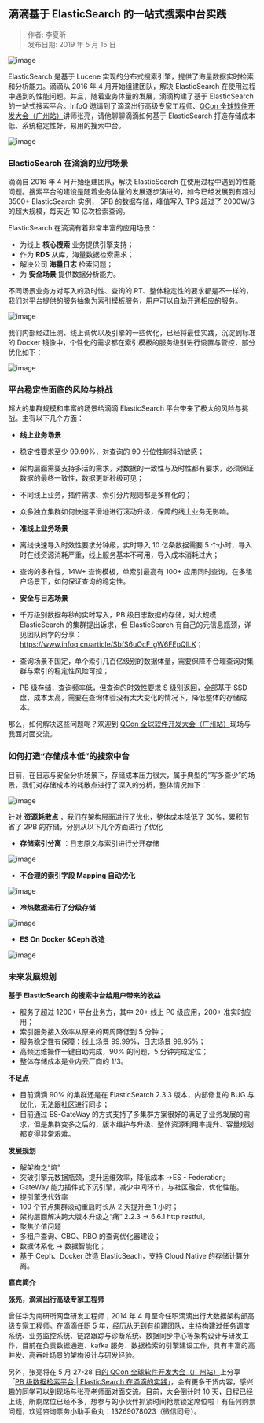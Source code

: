 ## 滴滴基于 ElasticSearch 的一站式搜索中台实践  

> 作者: 李夏昕  
> 发布日期: 2019 年 5 月 15 日  

![image](images/1905-ddjyelasticsearchdyzsssztsj-0.jpeg)

ElasticSearch 是基于 Lucene 实现的分布式搜索引擎，提供了海量数据实时检索和分析能力。滴滴从 2016 年 4 月开始组建团队，解决 ElasticSearch 在使用过程中遇到的性能问题。并且，随着业务体量的发展，滴滴构建了基于 ElasticSearch 的一站式搜索平台。InfoQ 邀请到了滴滴出行高级专家工程师、[QCon 全球软件开发大会（广州站）](https://2019.qconguangzhou.com/schedule?utm_source=infoq&utm_medium=web&utm_campaign=zhangliang)讲师张亮，请他聊聊滴滴如何基于 ElasticSearch 打造存储成本低、系统稳定性好，易用的搜索中台。

![image](images/1905-ddjyelasticsearchdyzsssztsj-1.jpeg)

### ElasticSearch 在滴滴的应用场景

滴滴自 2016 年 4 月开始组建团队，解决 ElasticSearch 在使用过程中遇到的性能问题。搜索平台的建设是随着业务体量的发展逐步演进的，如今已经发展到有超过 3500+ ElasticSearch 实例， 5PB 的数据存储，峰值写入 TPS 超过了 2000W/S 的超大规模，每天近 10 亿次检索查询。

ElasticSearch 在滴滴有着非常丰富的应用场景：

* 为线上 **核心搜索** 业务提供引擎支持；
* 作为 **RDS** 从库，海量数据检索需求；
* 解决公司 **海量日志** 检索问题；
* 为 **安全场景** 提供数据分析能力。

不同场景业务方对写入的及时性、查询的 RT、整体稳定性的要求都是不一样的，我们对平台提供的服务抽象为索引模板服务，用户可以自助开通相应的服务。

![image](images/1905-ddjyelasticsearchdyzsssztsj-2.png)

我们内部经过压测、线上调优以及引擎的一些优化，已经将最佳实践，沉淀到标准的 Docker 镜像中，个性化的需求都在索引模板的服务级别进行设置与管控，部分优化如下：

![image](images/1905-ddjyelasticsearchdyzsssztsj-3.png)

### 平台稳定性面临的风险与挑战

超大的集群规模和丰富的场景给滴滴 ElasticSearch 平台带来了极大的风险与挑战。主有以下几个方面：

* **线上业务场景**

* 稳定性要求至少 99.99%，对查询的 90 分位性能抖动敏感；
* 架构层面需要支持多活的需求，对数据的一致性与及时性都有要求，必须保证数据的最终一致性，数据更新秒级可见；
* 不同线上业务，插件需求、索引分片规则都是多样化的；
* 众多独立集群如何快速平滑地进行滚动升级，保障的线上业务无影响。
* **准线上业务场景**

* 离线快速导入时效性要求分钟级，实时导入 10 亿条数据需要 5 个小时，导入时在线资源消耗严重，线上服务基本不可用，导入成本消耗过大；
* 查询的多样性，14W+ 查询模板，单索引最高有 100+ 应用同时查询，在多租户场景下，如何保证查询的稳定性。
* **安全与日志场景**

* 千万级别数据每秒的实时写入，PB 级日志数据的存储，对大规模 ElasticSearch 的集群提出诉求，但 ElasticSearch 有自己的元信息瓶颈，详见团队同学的分享：<https://www.infoq.cn/article/SbfS6uOcF_gW6FEpQlLK>；
* 查询场景不固定，单个索引几百亿级别的数据体量，需要保障不合理查询对集群与索引的稳定性风险可控；
* PB 级存储，查询频率低，但查询的时效性要求 S 级别返回，全部基于 SSD 盘，成本太高，需要在查询体验没有太大变化的情况下，降低整体的存储成本。

那么，如何解决这些问题呢？欢迎到 [QCon 全球软件开发大会（广州站）](https://2019.qconguangzhou.com/presentation/1472?utm_source=infoq&utm_medium=web&utm_campaign=zhangliang)现场与我面对面交流。

### 如何打造“存储成本低”的搜索中台

目前，在日志与安全分析场景下，存储成本压力很大，属于典型的“写多查少”的场景，我们对存储成本的耗散点进行了深入的分析，整体情况如下：

![image](images/1905-ddjyelasticsearchdyzsssztsj-4.png)

针对 **资源耗散点** ，我们在架构层面进行了优化，整体成本降低了 30%，累积节省了 2PB 的存储，分别从以下几个方面进行了优化

* **存储索引分离** ：日志原文与索引进行分开存储

![image](images/1905-ddjyelasticsearchdyzsssztsj-5.png)

* **不合理的索引字段 Mapping 自动优化**

![image](images/1905-ddjyelasticsearchdyzsssztsj-6.png)

* **冷热数据进行了分级存储**

![image](images/1905-ddjyelasticsearchdyzsssztsj-7.png)

* **ES On Docker &Ceph 改造**

![image](images/1905-ddjyelasticsearchdyzsssztsj-8.png)

### 未来发展规划

**基于 ElasticSearch 的搜索中台给用户带来的收益**

* 服务了超过 1200+ 平台业务方，其中 20+ 线上 P0 级应用，200+ 准实时应用；
* 索引服务接入效率从原来的两周降低到 5 分钟；
* 服务稳定性有保障：线上场景 99.99%，日志场景 99.95%；
* 高频运维操作一键自助完成，90% 的问题，5 分钟完成定位；
* 整体存储成本是业内云厂商的 1/3。

**不足点**

* 目前滴滴 90% 的集群还是在 ElasticSearch 2.3.3 版本，内部修复的 BUG 与优化，无法跟社区进行同步；
* 目前通过 ES-GateWay 的方式支持了多集群方案很好的满足了业务发展的需求，但是集群变多之后的，版本维护与升级、整体资源利用率提升、容量规划都变得非常艰难。

**发展规划**

* 解架构之“熵”
* 突破引擎元数据瓶颈，提升运维效率，降低成本 ->ES - Federation;
* GateWay 能力插件式下沉引擎，减少中间环节，与社区融合，优化性能。
* 提引擎迭代效率
* 100 个节点集群滚动重启时长从 2 天提升至 1 小时；
* 架构层面解决跨大版本升级之“痛” 2.2.3 -> 6.6.1 http restful。
* 聚焦价值问题
* 多租户查询、CBO、RBO 的查询优化器建设；
* 数据体系化 -> 数据智能化；
* 基于 Ceph、Docker 改造 ElasticSeach，支持 Cloud Native 的存储计算分离。

**嘉宾简介**

**张亮，滴滴出行高级专家工程师**

曾任华为南研所网盘研发工程师；2014 年 4 月至今任职滴滴出行大数据架构部高级专家工程师。在滴滴任职 5 年，经历从无到有组建团队，主持构建过任务调度系统、业务监控系统、链路跟踪与诊断系统、数据同步中心等架构设计与研发工作，目前在负责数据通道、kafka 服务、数据检索的引擎建设工作，具有丰富的高并发、高吞吐场景的架构设计与研发经验。

另外，张亮将在 5 月 27-28 日[的 QCon 全球软件开发大会（广州站）](https://2019.qconguangzhou.com/schedule?utm_source=infoq&utm_medium=web&utm_campaign=zhangliang)上分享「[PB 级数据检索平台 | ElasticSearch 在滴滴的实践](https://2019.qconguangzhou.com/presentation/1472?utm_source=infoq&utm_medium=web&utm_campaign=zhangliang)」，会有更多干货内容，感兴趣的同学可以到现场与张亮老师面对面交流。目前，大会倒计时 10 天，[日程](https://2019.qconguangzhou.com/schedule?utm_source=infoq&utm_medium=web&utm_campaign=zhangliang)已经上线，所剩席位已经不多，想参与的小伙伴抓紧时间抢票锁定席位啦！有任何购票问题，欢迎咨询票务小助手鱼丸：13269078023（微信同号）。

